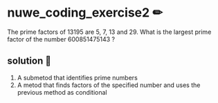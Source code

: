 # nuwe_coding_exercise2 ✏

The prime factors of 13195 are 5, 7, 13 and 29.  What is the largest prime factor of the number 600851475143 ?

## solution 📔

1. A submetod that identifies prime numbers
2. A metod that finds factors of the specified number and uses the previous method as conditional
